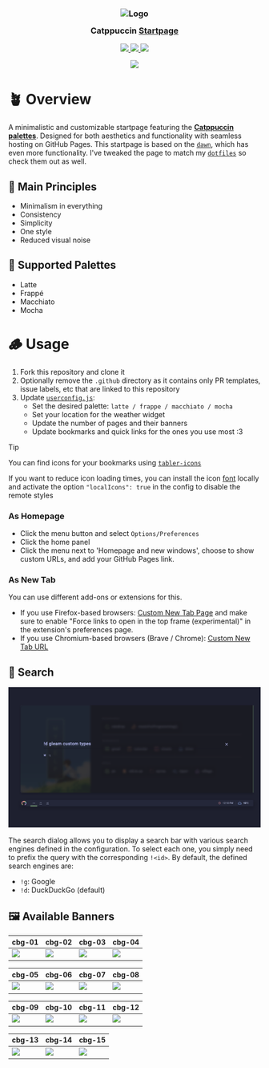 <h3 align="center">
  <img src="https://raw.githubusercontent.com/catppuccin/catppuccin/main/assets/logos/exports/1544x1544_circle.png" width="100" alt="Logo"/><br/>
  <img src="https://raw.githubusercontent.com/catppuccin/catppuccin/main/assets/misc/transparent.png" height="30" width="0px"/>
  Catppuccin <a href="https://pivoshenko.github.io/catppuccin-startpage">Startpage</a>
  <img src="https://raw.githubusercontent.com/catppuccin/catppuccin/main/assets/misc/transparent.png" height="30" width="0px"/>
</h3>

<p align="center">
  <a href="https://github.com/pivoshenko/catppuccin-startpage/stargazers">
    <img src="https://img.shields.io/github/stars/pivoshenko/catppuccin-startpage?style=for-the-badge&logo=starship&color=a6e3a1&logoColor=D9E0EE&labelColor=302D41">
  </a>
  <a href="https://github.com/pivoshenko/catppuccin-startpage/issues">
    <img src="https://img.shields.io/github/issues/pivoshenko/catppuccin-startpage?style=for-the-badge&logo=gitbook&color=fab387&logoColor=D9E0EE&labelColor=302D41">
  </a>
  <a href="https://github.com/pivoshenko/catppuccin-startpage/contributors">
    <img src="https://img.shields.io/github/contributors/pivoshenko/catppuccin-startpage?style=for-the-badge&logo=github&color=f38ba8&logoColor=D9E0EE&labelColor=302D41">
  </a>
</p>

<p align="center">
  <img src="assets/preview.png"/>
</p>

# 🪴 Overview

A minimalistic and customizable startpage featuring the [**Catppuccin palettes**](https://catppuccin.com/palette).
Designed for both aesthetics and functionality with seamless hosting on GitHub Pages.
This startpage is based on the [`dawn`](https://github.com/b-coimbra/dawn), which has even more functionality.
I've tweaked the page to match my [`dotfiles`](https://github.com/pivoshenko/dotfiles) so check them out as well.

## 🧠 Main Principles

- Minimalism in everything
- Consistency
- Simplicity
- One style
- Reduced visual noise

## 🎨 Supported Palettes

- Latte
- Frappé
- Macchiato
- Mocha

# 🪵 Usage

1. Fork this repository and clone it
2. Optionally remove the `.github` directory as it contains only PR templates, issue labels, etc that are linked to this repository
3. Update [`userconfig.js`](userconfig.js):
   - Set the desired palette: `latte / frappe / macchiato / mocha`
   - Set your location for the weather widget
   - Update the number of pages and their banners
   - Update bookmarks and quick links for the ones you use most :3

> [!TIP]
> You can find icons for your bookmarks using [`tabler-icons`](https://tabler.io/icons)
>
> If you want to reduce icon loading times, you can install the icon [font](src/fonts) locally and activate the option `"localIcons": true` in the config to disable the remote styles

### As Homepage

- Click the menu button and select `Options/Preferences`
- Click the home panel
- Click the menu next to 'Homepage and new windows', choose to show custom URLs, and add your GitHub Pages link.

### As New Tab

You can use different add-ons or extensions for this.

- If you use Firefox-based browsers: [Custom New Tab Page](https://addons.mozilla.org/en-US/firefox/addon/custom-new-tab-page/?src=search) and make sure to enable "Force links to open in the top frame (experimental)" in the extension's preferences page.
- If you use Chromium-based browsers (Brave / Chrome): [Custom New Tab URL](https://chrome.google.com/webstore/detail/custom-new-tab-url/mmjbdbjnoablegbkcklggeknkfcjkjia)

## 🔎 Search

<p align="center">
  <img src="assets/preview_search.png"/>
</p>

The search dialog allows you to display a search bar with various search engines defined in the configuration. To select each one, you simply need to prefix the query with the corresponding `!<id>`. By default, the defined search engines are:

- `!g`: Google
- `!d`: DuckDuckGo (default)

## 🖼️ Available Banners

| cbg-01                                           | cbg-02                                           | cbg-03                                           | cbg-04                                           |
| ------------------------------------------------ | ------------------------------------------------ | ------------------------------------------------ | ------------------------------------------------ |
| <img src="src/img/banners/cbg-01.gif" width=175> | <img src="src/img/banners/cbg-02.gif" width=175> | <img src="src/img/banners/cbg-03.gif" width=175> | <img src="src/img/banners/cbg-04.gif" width=175> |

| cbg-05                                           | cbg-06                                           | cbg-07                                           | cbg-08                                           |
| ------------------------------------------------ | ------------------------------------------------ | ------------------------------------------------ | ------------------------------------------------ |
| <img src="src/img/banners/cbg-05.gif" width=175> | <img src="src/img/banners/cbg-06.gif" width=175> | <img src="src/img/banners/cbg-07.gif" width=175> | <img src="src/img/banners/cbg-08.gif" width=175> |

| cbg-09                                           | cbg-10                                           | cbg-11                                           | cbg-12                                           |
| ------------------------------------------------ | ------------------------------------------------ | ------------------------------------------------ | ------------------------------------------------ |
| <img src="src/img/banners/cbg-09.gif" width=175> | <img src="src/img/banners/cbg-10.gif" width=175> | <img src="src/img/banners/cbg-11.gif" width=175> | <img src="src/img/banners/cbg-12.gif" width=175> |

| cbg-13                                           | cbg-14                                           | cbg-15                                           |
| ------------------------------------------------ | ------------------------------------------------ | ------------------------------------------------ |
| <img src="src/img/banners/cbg-13.gif" width=175> | <img src="src/img/banners/cbg-14.gif" width=175> | <img src="src/img/banners/cbg-15.gif" width=175> |
